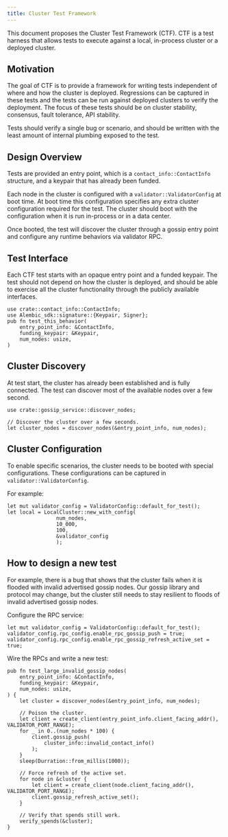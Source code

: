 ```yaml
---
title: Cluster Test Framework
---
```


This document proposes the Cluster Test Framework \(CTF\). CTF is a test harness that allows tests to execute against a local, in-process cluster or a deployed cluster.

## Motivation

The goal of CTF is to provide a framework for writing tests independent of where and how the cluster is deployed. Regressions can be captured in these tests and the tests can be run against deployed clusters to verify the deployment. The focus of these tests should be on cluster stability, consensus, fault tolerance, API stability.

Tests should verify a single bug or scenario, and should be written with the least amount of internal plumbing exposed to the test.

## Design Overview

Tests are provided an entry point, which is a `contact_info::ContactInfo` structure, and a keypair that has already been funded.

Each node in the cluster is configured with a `validator::ValidatorConfig` at boot time. At boot time this configuration specifies any extra cluster configuration required for the test. The cluster should boot with the configuration when it is run in-process or in a data center.

Once booted, the test will discover the cluster through a gossip entry point and configure any runtime behaviors via validator RPC.

## Test Interface

Each CTF test starts with an opaque entry point and a funded keypair. The test should not depend on how the cluster is deployed, and should be able to exercise all the cluster functionality through the publicly available interfaces.

```text
use crate::contact_info::ContactInfo;
use Alembic_sdk::signature::{Keypair, Signer};
pub fn test_this_behavior(
    entry_point_info: &ContactInfo,
    funding_keypair: &Keypair,
    num_nodes: usize,
)
```

## Cluster Discovery

At test start, the cluster has already been established and is fully connected. The test can discover most of the available nodes over a few second.

```text
use crate::gossip_service::discover_nodes;

// Discover the cluster over a few seconds.
let cluster_nodes = discover_nodes(&entry_point_info, num_nodes);
```

## Cluster Configuration

To enable specific scenarios, the cluster needs to be booted with special configurations. These configurations can be captured in `validator::ValidatorConfig`.

For example:

```text
let mut validator_config = ValidatorConfig::default_for_test();
let local = LocalCluster::new_with_config(
                num_nodes,
                10_000,
                100,
                &validator_config
                );
```

## How to design a new test

For example, there is a bug that shows that the cluster fails when it is flooded with invalid advertised gossip nodes. Our gossip library and protocol may change, but the cluster still needs to stay resilient to floods of invalid advertised gossip nodes.

Configure the RPC service:

```text
let mut validator_config = ValidatorConfig::default_for_test();
validator_config.rpc_config.enable_rpc_gossip_push = true;
validator_config.rpc_config.enable_rpc_gossip_refresh_active_set = true;
```

Wire the RPCs and write a new test:

```text
pub fn test_large_invalid_gossip_nodes(
    entry_point_info: &ContactInfo,
    funding_keypair: &Keypair,
    num_nodes: usize,
) {
    let cluster = discover_nodes(&entry_point_info, num_nodes);

    // Poison the cluster.
    let client = create_client(entry_point_info.client_facing_addr(), VALIDATOR_PORT_RANGE);
    for _ in 0..(num_nodes * 100) {
        client.gossip_push(
            cluster_info::invalid_contact_info()
        );
    }
    sleep(Durration::from_millis(1000));

    // Force refresh of the active set.
    for node in &cluster {
        let client = create_client(node.client_facing_addr(), VALIDATOR_PORT_RANGE);
        client.gossip_refresh_active_set();
    }

    // Verify that spends still work.
    verify_spends(&cluster);
}
```
